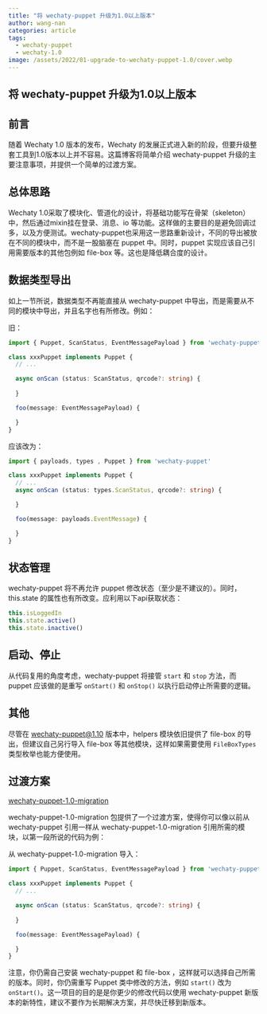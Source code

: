 ```yaml
---
title: "将 wechaty-puppet 升级为1.0以上版本"
author: wang-nan
categories: article
tags:
  - wechaty-puppet
  - wechaty-1.0
image: /assets/2022/01-upgrade-to-wechaty-puppet-1.0/cover.webp
---
```


## 将 wechaty-puppet 升级为1.0以上版本

## 前言

随着 Wechaty 1.0 版本的发布，Wechaty 的发展正式进入新的阶段，但要升级整套工具到1.0版本以上并不容易。这篇博客将简单介绍 wechaty-puppet 升级的主要注意事项，并提供一个简单的过渡方案。

## 总体思路

Wechaty 1.0采取了模块化、管道化的设计，将基础功能写在骨架（skeleton）中，然后通过mixin挂在登录、消息、io 等功能。这样做的主要目的是避免回调过多，以及方便测试。wechaty-puppet也采用这一思路重新设计，不同的导出被放在不同的模块中，而不是一股脑塞在 puppet 中。同时，puppet 实现应该自己引用需要版本的其他包例如 file-box 等。这也是降低耦合度的设计。

## 数据类型导出

如上一节所说，数据类型不再能直接从 wechaty-puppet 中导出，而是需要从不同的模块中导出，并且名字也有所修改。例如：

旧：

```ts
import { Puppet, ScanStatus, EventMessagePayload } from 'wechaty-puppet'

class xxxPuppet implements Puppet {
  // ...

  async onScan (status: ScanStatus, qrcode?: string) {
    
  }

  foo(message: EventMessagePayload) {

  }
}
```

应该改为：

```ts
import { payloads, types , Puppet } from 'wechaty-puppet'

class xxxPuppet implements Puppet {
  // ...
  async onScan (status: types.ScanStatus, qrcode?: string) {

  }

  foo(message: payloads.EventMessage) {

  }
}
```

## 状态管理

wechaty-puppet 将不再允许 puppet 修改状态（至少是不建议的）。同时， this.state 的属性也有所改变。应利用以下api获取状态：

```ts
this.isLoggedIn
this.state.active()
this.state.inactive()
```

## 启动、停止

从代码复用的角度考虑，wechaty-puppet 将接管 ```start``` 和 ```stop``` 方法，而 puppet 应该做的是重写 ```onStart()``` 和 ```onStop()``` 以执行启动停止所需要的逻辑。

## 其他

尽管在 wechaty-puppet@1.10 版本中，helpers 模块依旧提供了 file-box 的导出，但建议自己另行导入 file-box 等其他模块，这样如果需要使用 ```FileBoxTypes``` 类型枚举也能方便使用。

## 过渡方案

[wechaty-puppet-1.0-migration](https://github.com/hcfw007/wechaty-puppet-1.0-migration)

wechaty-puppet-1.0-migration 包提供了一个过渡方案，使得你可以像以前从 wechaty-puppet 引用一样从 wechaty-puppet-1.0-migration 引用所需的模块，以第一段所说的代码为例：

从 wechaty-puppet-1.0-migration 导入：

```ts
import { Puppet, ScanStatus, EventMessagePayload } from 'wechaty-puppet-1.0-migration'

class xxxPuppet implements Puppet {
  // ...

  async onScan (status: ScanStatus, qrcode?: string) {
    
  }

  foo(message: EventMessagePayload) {

  }
}
```

注意，你仍需自己安装 wechaty-puppet 和 file-box ，这样就可以选择自己所需的版本。同时，你仍需重写 Puppet 类中修改的方法，例如 ```start()``` 改为 ```onStart()```。这一项目的目的是是你更少的修改代码以使用 wechaty-puppet 新版本的新特性，建议不要作为长期解决方案，并尽快迁移到新版本。
